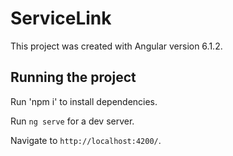 # ServiceLink

This project was created with Angular version 6.1.2.

## Running the project

Run 'npm i' to install dependencies.

Run `ng serve` for a dev server.

Navigate to `http://localhost:4200/`.
